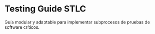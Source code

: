# Testing Guide STLC

Guía modular y adaptable para implementar subprocesos de pruebas de software críticos.